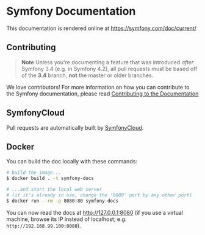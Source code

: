 Symfony Documentation
=====================

This documentation is rendered online at https://symfony.com/doc/current/

Contributing
------------

>**Note**
>Unless you're documenting a feature that was introduced *after* Symfony 3.4
>(e.g. in Symfony 4.2), all pull requests must be based off of the **3.4** branch,
>**not** the master or older branches.

We love contributors! For more information on how you can contribute to the
Symfony documentation, please read
[Contributing to the Documentation](https://symfony.com/doc/current/contributing/documentation/overview.html)

SymfonyCloud
------------

Pull requests are automatically built by [SymfonyCloud](https://symfony.com/cloud).

Docker
------

You can build the doc locally with these commands:

```bash
# build the image...
$ docker build . -t symfony-docs

# ...and start the local web server
# (if it's already in use, change the '8080' port by any other port)
$ docker run --rm -p 8080:80 symfony-docs
```

You can now read the docs at http://127.0.0.1:8080 (if you use a virtual
machine, browse its IP instead of localhost; e.g. `http://192.168.99.100:8080`).
